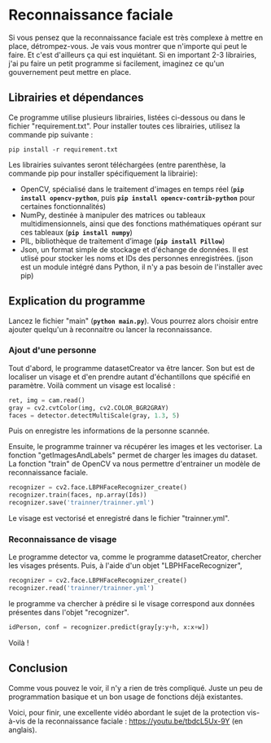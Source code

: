 # Reconnaissance faciale

Si vous pensez que la reconnaissance faciale est très complexe à mettre en place, détrompez-vous. Je vais vous montrer que n'importe qui peut le faire. Et c'est d'ailleurs ça qui est inquiétant. Si en important 2-3 librairies, j'ai pu faire un petit programme si facilement, imaginez ce qu'un gouvernement peut mettre en place. 

## Librairies et dépendances

Ce programme utilise plusieurs librairies, listées ci-dessous ou dans le fichier "requirement.txt". Pour installer toutes ces librairies, utilisez la commande pip suivante : 

```
pip install -r requirement.txt
```

Les librairies suivantes seront téléchargées (entre parenthèse, la commande pip pour installer spécifiquement la librairie):   
- OpenCV, spécialisé dans le traitement d'images en temps réel (**`pip install opencv-python`**, puis **`pip install opencv-contrib-python`** pour certaines fonctionnalités)
- NumPy, destinée à manipuler des matrices ou tableaux multidimensionnels, ainsi que des fonctions mathématiques opérant sur ces tableaux (**`pip install numpy`**)
- PIL, bibliothèque de traitement d’image (**`pip install Pillow`**)
- Json, un format simple de stockage et d'échange de données. Il est utlisé pour stocker les noms et IDs des personnes enregistrées. (json est un module intégré dans Python, il n'y a pas besoin de l'installer avec pip)


## Explication du programme

Lancez le fichier "main" (**`python main.py`**). Vous pourrez alors choisir entre ajouter quelqu'un à reconnaitre ou lancer la reconnaissance.

### Ajout d'une personne

Tout d'abord, le programme datasetCreator va être lancer. Son but est de localiser un visage et d'en prendre autant d'échantillons que spécifié en paramètre. Voilà comment un visage est localisé : 

``` python
ret, img = cam.read()
gray = cv2.cvtColor(img, cv2.COLOR_BGR2GRAY)
faces = detector.detectMultiScale(gray, 1.3, 5)
```

Puis on enregistre les informations de la personne scannée. 

Ensuite, le programme trainner va récupérer les images et les vectoriser. La fonction "getImagesAndLabels" permet de charger les images du dataset. La fonction "train" de OpenCV va nous permettre d'entrainer un modèle de reconnaissance faciale. 

``` python
recognizer = cv2.face.LBPHFaceRecognizer_create()
recognizer.train(faces, np.array(Ids))
recognizer.save('trainner/trainner.yml')
```

Le visage est vectorisé et enregistré dans le fichier "trainner.yml".

### Reconnaissance de visage

Le programme detector va, comme le programme datasetCreator, chercher les visages présents. Puis, à l'aide d'un objet "LBPHFaceRecognizer",

``` python
recognizer = cv2.face.LBPHFaceRecognizer_create()
recognizer.read('trainner/trainner.yml')
```

le programme va chercher à prédire si le visage correspond aux données présentes dans l'objet "recognizer".

``` python
idPerson, conf = recognizer.predict(gray[y:y+h, x:x+w])
```

Voilà !

## Conclusion

Comme vous pouvez le voir, il n'y a rien de très compliqué. Juste un peu de programmation basique et un bon usage de fonctions déjà existantes. 


Voici, pour finir, une excellente vidéo abordant le sujet de la protection vis-à-vis de la reconnaissance faciale : https://youtu.be/tbdcL5Ux-9Y (en anglais).
